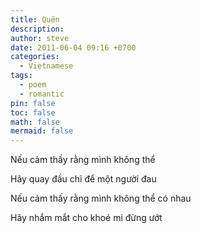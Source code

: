 ```yaml
---
title: Quên
description: 
author: steve
date: 2011-06-04 09:16 +0700
categories:
  - Vietnamese
tags:
  - poem
  - romantic
pin: false
toc: false
math: false
mermaid: false
---
```

Nếu cảm thấy rằng mình không thể

Hãy quay đầu chỉ để một người đau

Nếu cảm thấy rằng mình không thể có nhau

Hãy nhắm mắt cho khoé mi đừng ướt